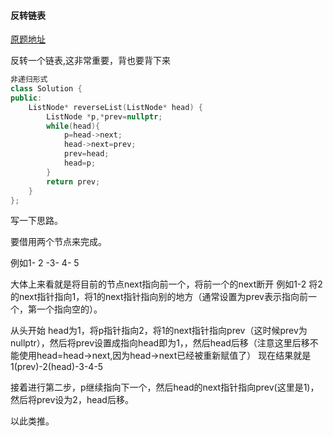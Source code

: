 #### 反转链表

[原题地址](https://leetcode-cn.com/problems/reverse-linked-list/)



反转一个链表,这非常重要，背也要背下来

```c++
非递归形式
class Solution {
public:
    ListNode* reverseList(ListNode* head) {
        ListNode *p,*prev=nullptr;
        while(head){
            p=head->next;
            head->next=prev;
            prev=head;
            head=p;
        }
        return prev;
    }
};
```

写一下思路。

要借用两个节点来完成。

例如1- 2 -3- 4- 5 

大体上来看就是将目前的节点next指向前一个，将前一个的next断开 例如1-2 将2的next指针指向1，将1的next指针指向别的地方（通常设置为prev表示指向前一个，第一个指向空的）。

从头开始 head为1，将p指针指向2，将1的next指针指向prev（这时候prev为nullptr），然后将prev设置成指向head即为1，，然后head后移（注意这里后移不能使用head=head->next,因为head->next已经被重新赋值了） 现在结果就是 1(prev)-2(head)-3-4-5

接着进行第二步，p继续指向下一个，然后head的next指针指向prev(这里是1)，然后将prev设为2，head后移。

以此类推。

